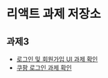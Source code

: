 # 리액트 과제 저장소

## 과제3
- [로그인 및 회원가입 UI 과제 확인](https://github.com/Sungwoo00/likelion-react-homework/blob/4846fc0e0f82dde573390d7be0e6b90c206cfdd3/src/components/HW3_FormUI/README.md)
- [쿠팡 로그인 과제 확인](https://github.com/Sungwoo00/likelion-react-homework/blob/main/src/components/HW3_Coupang/README.md)
